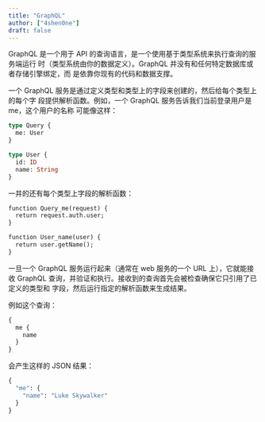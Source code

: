 ```yaml
---
title: "GraphQL"
author: ["4shen0ne"]
draft: false
---
```


GraphQL 是一个用于 API 的查询语言，是一个使用基于类型系统来执行查询的服务端运行
时（类型系统由你的数据定义）。GraphQL 并没有和任何特定数据库或者存储引擎绑定，而
是依靠你现有的代码和数据支撑。

一个 GraphQL 服务是通过定义类型和类型上的字段来创建的，然后给每个类型上的每个字
段提供解析函数。例如，一个 GraphQL 服务告诉我们当前登录用户是 me，这个用户的名称
可能像这样：

```graphql
type Query {
  me: User
}

type User {
  id: ID
  name: String
}
```

一并的还有每个类型上字段的解析函数：

```graphql
function Query_me(request) {
  return request.auth.user;
}

function User_name(user) {
  return user.getName();
}
```

一旦一个 GraphQL 服务运行起来（通常在 web 服务的一个 URL 上），它就能接收
GraphQL 查询，并验证和执行。接收到的查询首先会被检查确保它只引用了已定义的类型和
字段，然后运行指定的解析函数来生成结果。

例如这个查询：

```graphql
{
  me {
    name
  }
}
```

会产生这样的 JSON 结果：

```graphql
{
  "me": {
    "name": "Luke Skywalker"
  }
}
```
